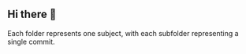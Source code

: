 ## Hi there 👋

Each folder represents one subject, with each subfolder representing a single commit.
